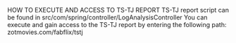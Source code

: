 HOW TO EXECUTE AND ACCESS TO TS-TJ REPORT 
	TS-TJ report script can be found in src/com/spring/controller/LogAnalysisController
	You can execute and gain access to the TS-TJ report by entering the following path: zotmovies.com/fabflix/tstj

	
